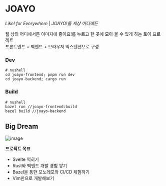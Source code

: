 # JOAYO

*Like! for Everywhere* | *JOAYO!를 세상 어디에든*

웹 상의 어디에서든 이미지에 좋아요!를 누르고 한 곳에 모아 볼 수 있게 하는 토이 프로젝트  
프론트엔드 + 백엔드 + 브라우저 익스텐션으로 구성

### Dev
```nushell
# nushell
cd joayo-frontend; pnpm run dev
cd joayo-backend; cargo run
```

### Build
```nushell
# nushell
bazel run //joayo-frontend:build
bazel build //joayo-backend
```


## Big Dream
![image](https://github.com/user-attachments/assets/aba7d623-103d-45b7-87f5-0fb3ed681cec)

**프로젝트 목표**
* Svelte 익히기
* Rust와 백엔드 개발 경험 쌓기
* Bazel을 통한 모노레포와 CI/CD 체험하기
* Vim만으로 개발해보기
